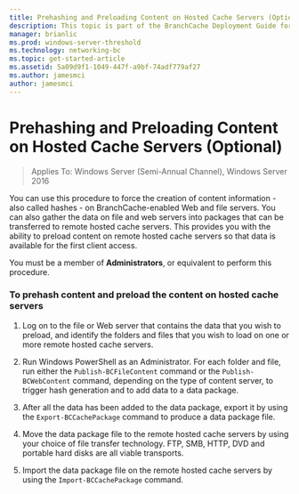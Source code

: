 ```yaml
---
title: Prehashing and Preloading Content on Hosted Cache Servers (Optional)
description: This topic is part of the BranchCache Deployment Guide for Windows Server 2016, which demonstrates how to deploy BranchCache in distributed and hosted cache modes to optimize WAN bandwidth usage in branch offices.
manager: brianlic
ms.prod: windows-server-threshold
ms.technology: networking-bc
ms.topic: get-started-article
ms.assetid: 5a09d9f1-1049-447f-a9bf-74adf779af27
ms.author: jamesmci
author: jamesmci
---
```

# Prehashing and Preloading Content on Hosted Cache Servers (Optional)

>Applies To: Windows Server (Semi-Annual Channel), Windows Server 2016

You can use this procedure to force the creation of content information - also called hashes - on BranchCache-enabled Web and file servers. You can also gather the data on file and web servers into packages that can be transferred to remote hosted cache servers.  This provides you with the ability to preload content on remote hosted cache servers so that data is available for the first client access.  
  
You must be a member of **Administrators**, or equivalent to perform this procedure.  
  
### To prehash content and preload the content on hosted cache servers  
  
1.  Log on to the file or Web server that contains the data that you wish to preload, and identify the folders and files that you wish to load on one or more remote hosted cache servers.  
  
2.  Run Windows PowerShell as an Administrator. For each folder and file, run either the `Publish-BCFileContent` command or the `Publish-BCWebContent` command, depending on the type of content server, to trigger hash generation and to add data to a data package.  
  
3.  After all the data has been added to the data package, export it by using the `Export-BCCachePackage` command to produce a data package file.  
  
4.  Move the data package file to the remote hosted cache servers by using your choice of file transfer technology.  FTP, SMB, HTTP, DVD and portable hard disks are all viable transports.  
  
5.  Import the data package file on the remote hosted cache servers by using the `Import-BCCachePackage` command.  
  

